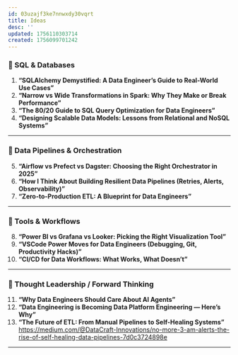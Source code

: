 ```yaml
---
id: 03uzajf3ke7nnwxdy30vqrt
title: Ideas
desc: ''
updated: 1756110303714
created: 1756099701242
---
```


### 🔹 SQL & Databases

1. **“SQLAlchemy Demystified: A Data Engineer’s Guide to Real-World Use Cases”**
2. **“Narrow vs Wide Transformations in Spark: Why They Make or Break Performance”**
3. **“The 80/20 Guide to SQL Query Optimization for Data Engineers”**
4. **“Designing Scalable Data Models: Lessons from Relational and NoSQL Systems”**

---

### 🔹 Data Pipelines & Orchestration

5. **“Airflow vs Prefect vs Dagster: Choosing the Right Orchestrator in 2025”**
6. **“How I Think About Building Resilient Data Pipelines (Retries, Alerts, Observability)”**
7. **“Zero-to-Production ETL: A Blueprint for Data Engineers”**

---

### 🔹 Tools & Workflows

8. **“Power BI vs Grafana vs Looker: Picking the Right Visualization Tool”**
9. **“VSCode Power Moves for Data Engineers (Debugging, Git, Productivity Hacks)”**
10. **“CI/CD for Data Workflows: What Works, What Doesn’t”**

---

### 🔹 Thought Leadership / Forward Thinking

11. **“Why Data Engineers Should Care About AI Agents”**
12. **“Data Engineering is Becoming Data Platform Engineering — Here’s Why”**
13. **“The Future of ETL: From Manual Pipelines to Self-Healing Systems”** 
    https://medium.com/@DataCraft-Innovations/no-more-3-am-alerts-the-rise-of-self-healing-data-pipelines-7d0c3724898e

---

